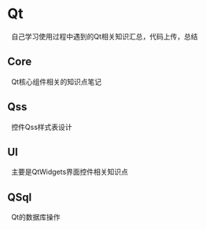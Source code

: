 # Qt
   自己学习使用过程中遇到的Qt相关知识汇总，代码上传，总结

## Core
   Qt核心组件相关的知识点笔记

## Qss
   控件Qss样式表设计

## UI
   主要是QtWidgets界面控件相关知识点

## QSql
   Qt的数据库操作

